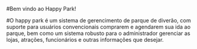 #Bem vindo ao Happy Park!

#O happy park é um sistema de gerencimento de parque de diverão, com suporte para usuários convencionais comprarem e agendarem sua ida ao parque, bem como um sistema robusto para o administrador gerenciar as lojas, atrações, funcionários e outras informações que desejar.